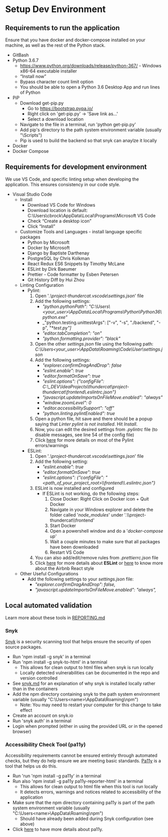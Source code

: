 # Setup Dev Environment

## Requirements to run the application

Ensure that you have docker and docker-compose installed on your machine, as well as the rest of the Python stack.

- GitBash
- Python 3.6.7
  - https://www.python.org/downloads/release/python-367/ - Windows x86-64 executable installer
  - “Install now”
  - Bypass character count limit option
  - You should be able to open a Python 3.6 Desktop App and run lines of Python
- PiP
  - Download get-pip.py
    - Go to https://bootstrap.pypa.io/
    - Right click on 'get-pip.py' -> 'Save link as...'
    - Select a download location
  - Navigate to the file in a terminal, run 'python get-pip.py'
  - Add pip's directory to the path system environment variable (usually "<Python Directory>\Scripts")
  - Pip is used to build the backend so that snyk can anaylze it locally
- Docker
- Docker Compose

## Requirements for development environment

We use VS Code, and specific linting setup when developing the application. This ensures consistency in our code style.

- Visual Studio Code
  - Install
    - Download VS Code for Windows
    - Download location is default: C:\Users\cbrock\AppData\Local\Programs\Microsoft VS Code
    - Check “Create a desktop icon”
    - Click “Install”
  - Customize Tools and Languages - install language specific packages
    - Python by Microsoft
    - Docker by Microsoft
    - Django by Baptiste Darthenay
    - PostgreSQL by Chris Kolkman
    - React Redux ES6 Snippets by Timothy McLane
    - ESLint by Dirk Baeumer
    - Prettier - Code formatter by Esben Petersen
    - Git History Diff by Hui Zhou
  - Linting Configuration
    - Pylint:
      1.  Open '_.\project-thundercat\.vscode\settings.json_' file
      2.  Add the following settings:
          - _"python.pythonPath": "C:\\Users\\<your_user>\\AppData\\Local\\Programs\\Python\\Python36\\python.exe"_
          - _"python.testing.unittestArgs": ["-v", "-s", "./backend", "-p", "*_test.py"]_
          - _"editor.tabCompletion": "on"_
          - _"python.formatting.provider": "black"_
      3.  Open the other _settings.json_ file using the following path: _C:\Users\<your_user>\AppData\Roaming\Code\User\settings.json_
      4.  Add the following settings:
          - _"explorer.confirmDragAndDrop": false_
          - _"eslint.enable": true_
          - _"editor.formatOnSave": true_
          - _"eslint.options": {"configFile": C:\\\_DEV\\IdeaProjects\\thundercat\\project-thundercat\\frontend\\.eslintrc.json"}_
          - _"javascript.updateImportsOnFileMove.enabled": "always"_
          - _"window.zoomLevel": 0_
          - _"editor.accessibilitySupport": "off"_
          - _"python.linting.pylintEnabled": true_
      5.  Open a python file, hit save and there should be a popup saying that _Linter pylint is not installed_. Hit _Install_.
      6.  Now, you can edit the desired settings from _.pylintrc_ file (to disable messages, see line 54 of the config file)
      7.  Click [here](http://pylint-messages.wikidot.com/all-messages) for more details on most of the Pylint errors/warnings
    - ESLint:
      1.  Open '_.\project-thundercat\.vscode\settings.json_' file
      2.  Add the following setting:
          - _"eslint.enable": true_
          - _"editor.formatOnSave": true_
          - _"eslint.options": {"configFile": "<path_of_your_project_root>\\\\frontend\\\\.eslintrc.json"}_
      3.  ESLint is now installed and configured
          - If ESLint is not working, do the following steps:
            1. Close Docker: Right Click on Docker icon + Quit Docker
            2. Navigate in your Windows explorer and delete the folder called '_node_modules_' under '.\\\\project-thundercat\\\\frontend'
            3. Start Docker
            4. Open a powershell window and do a '_docker-compose up_'
            5. Wait a couple minutes to make sure that all packages have been downloaded
            6. Restart VS Code
      4.  You can also add/edit/remove rules from _.prettierrc.json_ file
      5.  Click [here](https://eslint.org/) for more details about **ESLint** or [here](https://github.com/airbnb/javascript/tree/master/react#basic-rules) to know more about the Airbnb React style
  - Other Useful Configurations
    - Add the following settings to your _settings.json_ file:
      - _"explorer.confirmDragAndDrop": false,_
      - _"javascript.updateImportsOnFileMove.enabled": "always",_

## Local automated validation

Learn more about these tools in [REPORTING.md](./REPORTING.md)

### Snyk

[Snyk](https://snyk.io/) is a security scanning tool that helps ensure the security of open source packages.

- Run 'npm install -g snyk' in a terminal
- Run 'npm install -g snyk-to-html' in a terminal
  - This allows for clean output to html files when snyk is run locally
  - Locally detected vulnerabilities can be documented in the repo and version controlled
- See [snyk.md](docs/snyk.md) for an explanation of why snyk is installed locally rather than in the containers
- Add the npm directory containing snyk to the path system environment variable (usually "C:\Users\<name>\AppData\Roaming\npm")
  - Note: You may need to restart your computer for this change to take effect
- Create an account on snyk.io
- Run 'snyk auth' in a terminal
- Login when prompted (either in using the provided URL or in the opened browser)

### Accessibility Check Tool (pa11y)

Accessibility requirements cannot be ensured entirely through automated checks, but they do help ensure we are meeting basic standards. [Pa11y](https://github.com/pa11y/pa11y) is a tool that helps us do this.

- Run 'run 'npm install -g pa11y' in a terminal
- Run also 'npm install -g pa11y pa11y-reporter-html' in a terminal
  - This allows for clean output to html file when this tool is run locally
  - It detects errors, warnings and notices related to accessibility of the application
- Make sure that the npm directory containing pa11y is part of the path system environment variable (usually "C:\Users\<name>\AppData\Roaming\npm")
  - Should have already been added during Snyk configuration (see above)
- Click [here](https://github.com/pa11y/pa11y) to have more details about pa11y.
